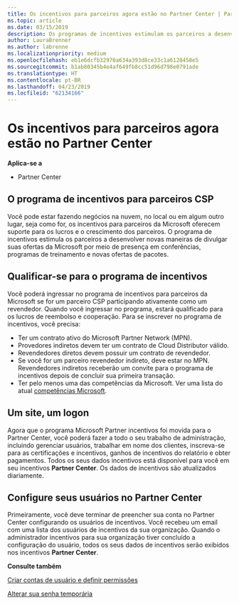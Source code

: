 ```yaml
---
title: Os incentivos para parceiros agora estão no Partner Center | Partner Center
ms.topic: article
ms.date: 03/15/2019
description: Os programas de incentivos estimulam os parceiros a desenvolver novas técnicas de marketing, oferecer treinamento e muito mais
author: LauraBrenner
ms.author: labrenne
ms.localizationpriority: medium
ms.openlocfilehash: eb1e6dcfb32970a634a393d8ce33c1a6128458e5
ms.sourcegitcommit: b1ab80345b4e4af649fb8cc51d96d798e0791ade
ms.translationtype: HT
ms.contentlocale: pt-BR
ms.lasthandoff: 04/23/2019
ms.locfileid: "62134166"
---
```

# <a name="partner-incentives-is-now-on-partner-center"></a>Os incentivos para parceiros agora estão no Partner Center 

**Aplica-se a**

-  Partner Center

## <a name="the-csp-partner-incentives-program"></a>O programa de incentivos para parceiros CSP

Você pode estar fazendo negócios na nuvem, no local ou em algum outro lugar, seja como for, os incentivos para parceiros da Microsoft oferecem suporte para os lucros e o crescimento dos parceiros. O programa de incentivos estimula os parceiros a desenvolver novas maneiras de divulgar suas ofertas da Microsoft por meio de presença em conferências, programas de treinamento e novas ofertas de pacotes. 

## <a name="qualify-for-the-incentives-program"></a>Qualificar-se para o programa de incentivos

Você poderá ingressar no programa de incentivos para parceiros da Microsoft se for um parceiro CSP participando ativamente como um revendedor.
Quando você ingressar no programa, estará qualificado para os lucros de reembolso e cooperação. Para se inscrever no programa de incentivos, você precisa: 
- Ter um contrato ativo do Microsoft Partner Network (MPN).  
- Provedores indiretos devem ter um contrato de Cloud Distributor válido.
- Revendedores diretos devem possuir um contrato de revendedor.
- Se você for um parceiro revendedor indireto, deve estar no MPN. Revendedores indiretos receberão um convite para o programa de incentivos depois de concluir sua primeira transação. 
- Ter pelo menos uma das competências da Microsoft. Ver uma lista do atual [competências Microsoft](competencies.md).

## <a name="one-site-one-log-on"></a>Um site, um logon

Agora que o programa Microsoft Partner incentivos foi movida para o Partner Center, você poderá fazer a todo o seu trabalho de administração, incluindo gerenciar usuários, trabalhar em nome dos clientes, inscreva-se para as certificações e incentivos, ganhos de incentivos do relatório e obter pagamentos. Todos os seus dados incentivos está disponível para você em seu incentivos **Partner Center**. Os dados de incentivos são atualizados diariamente.
 
## <a name="set-your-users-up-in-partner-center"></a>Configure seus usuários no Partner Center
 
Primeiramente, você deve terminar de preencher sua conta no Partner Center configurando os usuários de incentivos. Você recebeu um email com uma lista dos usuários de incentivos da sua organização. Quando o administrador incentivos para sua organização tiver concluído a configuração do usuário, todos os seus dados de incentivos serão exibidos nos incentivos **Partner Center**.

**Consulte também**

[Criar contas de usuário e definir permissões](create-user-accounts-and-set-permissions.md)

[Alterar sua senha temporária](change-your-temporary-password.md)

